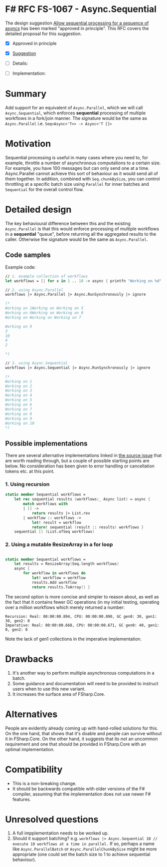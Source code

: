# F# RFC FS-1067 - Async.Sequential

The design suggestion [Allow sequential processing for a sequence of asyncs](https://github.com/fsharp/fslang-suggestions/issues/706) has been marked "approved in principle".
This RFC covers the detailed proposal for this suggestion.

* [x] Approved in principle
* [x] [Suggestion](https://github.com/fsharp/fslang-suggestions/issues/706)
* [ ] Details:
* [ ] Implementation:


# Summary
[summary]: #summary

Add support for an equivalent of `Async.Parallel`, which we will call `Async.Sequential`, which enforces **sequential** processing of multiple workflows in a fork/join manner. The signature would be the same as `Async.Parallel` i.e. `Seq<Async<'T>> -> Async<'T []>`

# Motivation
[motivation]: #motivation

Sequential processing is useful in many cases where you need to, for example, throttle a number of asynchronous computations to a certain size. For example, you have 100 messages but can only send one at a time. Async.Parallel cannot achieve this sort of behaviour as it would send all of them together. In addition, combined with `Seq.chunkBySize`, you can control throttling at a specific batch size using `Parallel` for inner batches and `Sequential` for the overall control flow.

# Detailed design
[design]: #detailed-design

The key behavioural difference between this and the existing `Async.Parallel` is that this would enforce processing of multiple workflows in a **sequential** "queue", before returning all the aggregated results to the caller. Otherwise the signature would be the same as `Async.Parallel`.

## Code samples
Example code:

```fsharp
// 1. example collection of workflows
let workflows = [| for x in 1 .. 10 -> async { printfn "Working on %d" x } |]

// 2. using Async.Parallel
workflows |> Async.Parallel |> Async.RunSynchronously |> ignore

(*
Working on 1Working on Working on 5
Working on 6Working on Working on 8
Working on Working on Working on 7

Working on 9
3
10
4
2

*)

// 3. using Async.Sequential
workflows |> Async.Sequential |> Async.RunSynchronously |> ignore

(*
Working on 1
Working on 2
Working on 3
Working on 4
Working on 5
Working on 6
Working on 7
Working on 8
Working on 9
Working on 10
*)
```

## Possible implementations

There are several alternative implementations linked in [the source issue](https://github.com/fsharp/fslang-suggestions/issues/706) that are worth reading through, but a couple of possible starting points are below. No consideration has been given to error handling or cancellation tokens etc. at this point.

### 1. Using recursion
```fsharp
static member Sequential workflows =
    let rec sequential results (workflows:_ Async list) = async {
        match workflows with
        | [] ->
            return results |> List.rev
        | workflow :: workflows ->
            let! result = workflow
            return! sequential (result :: results) workflows }
    sequential [] (List.ofSeq workflows)
```

### 2. Using a mutable ResizeArray in a for loop
```fsharp

static member Sequential workflows =
    let results = ResizeArray(Seq.length workflows)
    async {
        for workflow in workflows do
            let! workflow = workflow
            results.Add workflow
            return results.ToArray() }
```
The second option is more concise and simpler to reason about, as well as the fact that it contains fewer GC operations (in my initial testing, operating over a million workflows which merely returned a number:

```
Recursion: Real: 00:00:00.894, CPU: 00:00:00.890, GC gen0: 30, gen1: 30, gen2: 0
Imperative: Real: 00:00:00.668, CPU: 00:00:00.671, GC gen0: 40, gen1: 0, gen2: 0
```

Note the lack of gen1 collections in the imperative implementation.

# Drawbacks
[drawbacks]: #drawbacks

1. It's another way to perform multiple asynchronous computations in a batch.
2. Some guidance and documentation will need to be provided to instruct users when to use this new variant.
3. It increases the surface area of FSharp.Core.

# Alternatives
[alternatives]: #alternatives

People are evidently already coming up with hand-rolled solutions for this. On the one hand, that shows that it's doable and people can survive without it in FSharp.Core. On the other hand, it suggests that its not an uncommon requirement and one that should be provided in FSharp.Core with an optimal implementation.

# Compatibility
[compatibility]: #compatibility

* This is a non-breaking change.
* It should be backwards compatible with older versions of the F# compiler, assuming that the implementation does not use newer F# features.

# Unresolved questions
[unresolved]: #unresolved-questions

1. A full impplementation needs to be worked up.
2. Should it support batching? e.g. `workflows |> Async.Sequential 10 // execute 10 workflows at a time in parallel.` If so, perhaps a name like `Async.ParallelBatch` or `Async.ParallelChunkBySize` might be more appropriate (one could set the batch size to 1 to achieve sequential behaviour).


